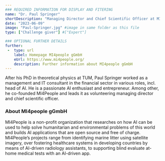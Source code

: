 ```yaml
---
### REQUIRED INFORMATION FOR DISPLAY AND FITERING
name: "Dr. Paul Springer"
shortDescription: "Managing Director and Chief Scientific Officer at MI4people gGmbH"
date: "2023-06-09"
image: "Paul-Springer.jpg" #image in same folder as this file
type: ["Challenge giver"] #["Expert"]

### OPTIONAL FURTHER DETAILS
further:
 -  type: url
    label: Homepage MI4people gGmbH
    eUrl: https://www.mi4people.org/
    description: Further information about MI4people gGmbH
---
```


After his PhD in theoretical physics at TUM, Paul Springer worked as a management and IT consultant in the financial sector in various roles, incl. head of AI. He is a passionate AI enthusiast and entrepreneur. Among other, he co-founded MI4People and leads it as volunteering managing director and chief scientific officer.

### About MI4people gGmbH

MI4People is a non-profit organization that researches on how AI can be used to help solve humanitarian and environmental problems of this world and builds AI applications that are open source and free of charge. MI4People’s projects range from identifying marine litter using satellite imagery, over fostering healthcare systems in developing countries by means of AI-driven radiology assistants, to supporting blind evaluate at-home medical tests with an AI-driven app.